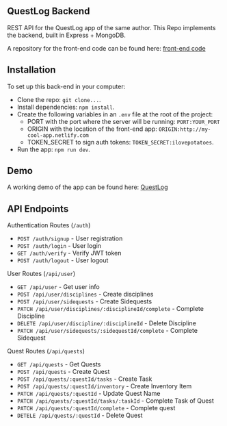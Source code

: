 ## QuestLog Backend

REST API for the QuestLog app of the same author.
This Repo implements the backend, built in Express + MongoDB.

A repository for the front-end code can be found here: [front-end code](https://github.com/Navitat/questlog-frontend)

## Installation

To set up this back-end in your computer:

- Clone the repo: `git clone...`.
- Install dependencies: `npm install`.
- Create the following variables in an `.env` file at the root of the project:
  - PORT with the port where the server will be running: `PORT:YOUR_PORT`
  - ORIGIN with the location of the front-end app: `ORIGIN:http://my-cool-app.netlify.com`
  - TOKEN_SECRET to sign auth tokens: `TOKEN_SECRET:ilovepotatoes`.
- Run the app: `npm run dev`.

## Demo

A working demo of the app can be found here: [QuestLog](https://questlog-app.netlify.app/)

## API Endpoints

Authentication Routes (`/auth`)

- `POST /auth/signup` - User registration
- `POST /auth/login` - User login
- `GET /auth/verify` - Verify JWT token
- `POST /auth/logout` - User logout

User Routes (`/api/user`)

- `GET /api/user` - Get user info
- `POST /api/user/disciplines` - Create disciplines
- `POST /api/user/sidequests` - Create Sidequests
- `PATCH /api/user/disciplines/:disciplineId/complete` - Complete Discipline
- `DELETE /api/user/discipline/:disciplineId` - Delete Discipline
- `PATCH /api/user/sidequests/:sidequestId/complete` - Complete Sidequest

Quest Routes (`/api/quests`)

- `GET /api/quests` - Get Quests
- `POST /api/quests` - Create Quest
- `POST /api/quests/:questId/tasks` - Create Task
- `POST /api/quests/:questId/inventory` - Create Inventory Item
- `PATCH /api/quests/:questId` - Update Quest Name
- `PATCH /api/quests/:questId/tasks/:taskId` - Complete Task of Quest
- `PATCH /api/quests/:questId/complete` - Complete quest
- `DETELE /api/quests/:questId` - Delete Quest
